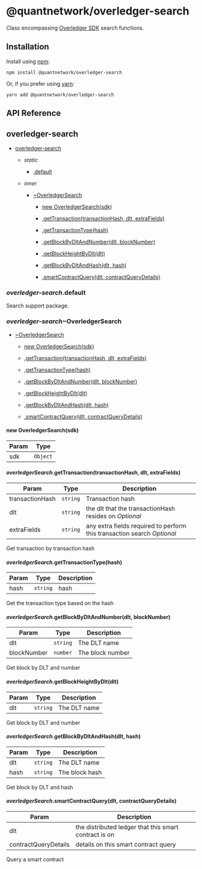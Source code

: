 [docs]: https://github.com/quantnetwork/overledger-sdk-javascript/blob/master/README.md
[repo]: https://github.com/quantnetwork/overledger-sdk-javascript

# @quantnetwork/overledger-search

Class encompassing [Overledger SDK][repo] search functions.

## Installation

Install using [npm](https://www.npmjs.org/):
```
npm install @quantnetwork/overledger-search
```

Or, if you prefer using [yarn](https://yarnpkg.com/):

```
yarn add @quantnetwork/overledger-search
```

## API Reference

<a name="module_overledger-search"></a>

## overledger-search

* [overledger-search](#module_overledger-search)

    * _static_
        * [.default](#module_overledger-search.default)

    * _inner_
        * [~OverledgerSearch](#module_overledger-search.OverledgerSearch)

            * [new OverledgerSearch(sdk)](#new_module_overledger-search.OverledgerSearch_new)

            * [.getTransaction(transactionHash, dlt, extraFields)](#module_overledger-search.OverledgerSearch+getTransaction)

            * [.getTransactionType(hash)](#module_overledger-search.OverledgerSearch+getTransactionType)

            * [.getBlockByDltAndNumber(dlt, blockNumber)](#module_overledger-search.OverledgerSearch+getBlockByDltAndNumber)

            * [.getBlockHeightByDlt(dlt)](#module_overledger-search.OverledgerSearch+getBlockHeightByDlt)

            * [.getBlockByDltAndHash(dlt, hash)](#module_overledger-search.OverledgerSearch+getBlockByDltAndHash)

            * [.smartContractQuery(dlt, contractQueryDetails)](#module_overledger-search.OverledgerSearch+smartContractQuery)


<a name="module_overledger-search.default"></a>

### *overledger-search*.default
Search support package.

<a name="module_overledger-search.OverledgerSearch"></a>

### *overledger-search*~OverledgerSearch

* [~OverledgerSearch](#module_overledger-search.OverledgerSearch)

    * [new OverledgerSearch(sdk)](#new_module_overledger-search.OverledgerSearch_new)

    * [.getTransaction(transactionHash, dlt, extraFields)](#module_overledger-search.OverledgerSearch+getTransaction)

    * [.getTransactionType(hash)](#module_overledger-search.OverledgerSearch+getTransactionType)

    * [.getBlockByDltAndNumber(dlt, blockNumber)](#module_overledger-search.OverledgerSearch+getBlockByDltAndNumber)

    * [.getBlockHeightByDlt(dlt)](#module_overledger-search.OverledgerSearch+getBlockHeightByDlt)

    * [.getBlockByDltAndHash(dlt, hash)](#module_overledger-search.OverledgerSearch+getBlockByDltAndHash)

    * [.smartContractQuery(dlt, contractQueryDetails)](#module_overledger-search.OverledgerSearch+smartContractQuery)


<a name="new_module_overledger-search.OverledgerSearch_new"></a>

#### new OverledgerSearch(sdk)

| Param | Type |
| --- | --- |
| sdk | <code>Object</code> | 

<a name="module_overledger-search.OverledgerSearch+getTransaction"></a>

#### *overledgerSearch*.getTransaction(transactionHash, dlt, extraFields)

| Param | Type | Description |
| --- | --- | --- |
| transactionHash | <code>string</code> | Transaction hash |
| dlt | <code>string</code> | the dlt that the transactionHash resides on *Optional* |
| extraFields | <code>string</code> | any extra fields required to perform this transaction search *Optional* |

Get transaction by transaction hash

<a name="module_overledger-search.OverledgerSearch+getTransactionType"></a>

#### *overledgerSearch*.getTransactionType(hash)

| Param | Type | Description |
| --- | --- | --- |
| hash | <code>string</code> | hash |

Get the transaction type based on the hash

<a name="module_overledger-search.OverledgerSearch+getBlockByDltAndNumber"></a>

#### *overledgerSearch*.getBlockByDltAndNumber(dlt, blockNumber)

| Param | Type | Description |
| --- | --- | --- |
| dlt | <code>string</code> | The DLT name |
| blockNumber | <code>number</code> | The block number |

Get block by DLT and number

<a name="module_overledger-search.OverledgerSearch+getBlockHeightByDlt"></a>

#### *overledgerSearch*.getBlockHeightByDlt(dlt)

| Param | Type | Description |
| --- | --- | --- |
| dlt | <code>string</code> | The DLT name |

Get block by DLT and number

<a name="module_overledger-search.OverledgerSearch+getBlockByDltAndHash"></a>

#### *overledgerSearch*.getBlockByDltAndHash(dlt, hash)

| Param | Type | Description |
| --- | --- | --- |
| dlt | <code>string</code> | The DLT name |
| hash | <code>string</code> | The block hash |

Get block by DLT and hash

<a name="module_overledger-search.OverledgerSearch+smartContractQuery"></a>

#### *overledgerSearch*.smartContractQuery(dlt, contractQueryDetails)

| Param | Description |
| --- | --- |
| dlt | the distributed ledger that this smart contract is on |
| contractQueryDetails | details on this smart contract query |

Query a smart contract

